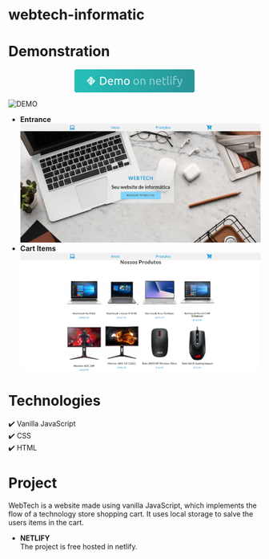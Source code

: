 # webtech-informatic
 
# Demonstration

<p align="center">
  <a href="webtech-informatic.netlify.app">
<img align="center" src="/github/demoOnNetlify.png">
</a>
</p>

![DEMO](/github/webtechDemo.gif)

* **Entrance**\
![SHOPP](/github/webtechPic1.png)
* **Cart Items**\
![ITEMS CART](/github/webtechPic2.png)  
  
# Technologies
:heavy_check_mark: Vanilla JavaScript\
:heavy_check_mark: CSS\
:heavy_check_mark: HTML

# Project
WebTech is a website made using vanilla JavaScript, which implements the flow of a technology store shopping cart.
It uses local storage to salve the users items in the cart.
* **NETLIFY**\
The project is free hosted in netlify.
